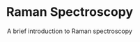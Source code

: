 ---
layout: post
title: Raman Spectroscopy
subtitle: A brief introduction to Raman spectroscopy
categories:
    - tutorial
---